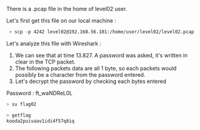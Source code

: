 There is a .pcap file in the home of level02 user.

Let's first get this file on our local machine :
```bash
 > scp -p 4242 level02@192.168.56.101:/home/user/level02/level02.pcap ./Ressources 
```

Let's analyze this file with Wireshark :
1. We can see that at time 13.827. A password was asked, it's written in clear in the TCP packet.
2. The following packets data are all 1 byte, so each packets would possibly be a character from the password entered.
3. Let's decrypt the password by checking each bytes entered

Password : ft_waNDReL0L

```bash
> su flag02

> getflag
kooda2puivaav1idi4f57q8iq
```